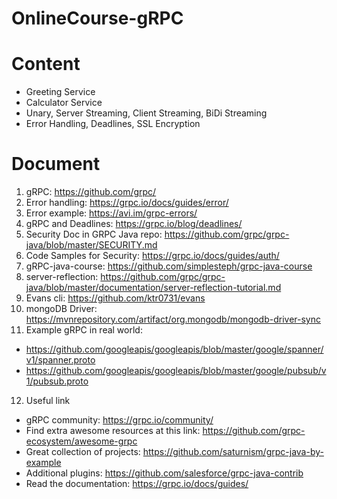 # OnlineCourse-gRPC

# Content

- Greeting Service
- Calculator Service
- Unary, Server Streaming, Client Streaming, BiDi Streaming
- Error Handling, Deadlines, SSL Encryption

# Document
1. gRPC: https://github.com/grpc/
2. Error handling: https://grpc.io/docs/guides/error/
3. Error example: https://avi.im/grpc-errors/
4. gRPC and Deadlines: https://grpc.io/blog/deadlines/
5. Security Doc in GRPC Java repo: https://github.com/grpc/grpc-java/blob/master/SECURITY.md
6. Code Samples for Security: https://grpc.io/docs/guides/auth/
7. gRPC-java-course: https://github.com/simplesteph/grpc-java-course
8. server-reflection: https://github.com/grpc/grpc-java/blob/master/documentation/server-reflection-tutorial.md
9. Evans cli: https://github.com/ktr0731/evans
10. mongoDB Driver: https://mvnrepository.com/artifact/org.mongodb/mongodb-driver-sync
11. Example gRPC in real world:
+ https://github.com/googleapis/googleapis/blob/master/google/spanner/v1/spanner.proto
+ https://github.com/googleapis/googleapis/blob/master/google/pubsub/v1/pubsub.proto
12. Useful link
+ gRPC community: https://grpc.io/community/ 
+ Find extra awesome resources at this link: https://github.com/grpc-ecosystem/awesome-grpc
+ Great collection of projects: https://github.com/saturnism/grpc-java-by-example
+ Additional plugins: https://github.com/salesforce/grpc-java-contrib
+ Read the documentation: https://grpc.io/docs/guides/
